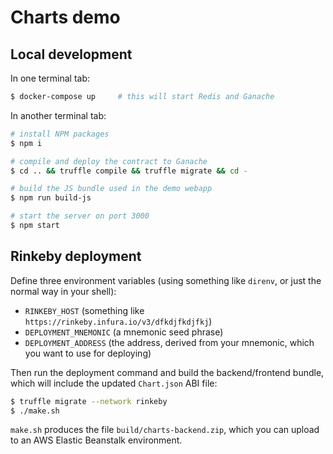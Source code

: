 
# Charts demo


## Local development

In one terminal tab:

```sh
$ docker-compose up     # this will start Redis and Ganache
```

In another terminal tab:

```sh
# install NPM packages
$ npm i

# compile and deploy the contract to Ganache
$ cd .. && truffle compile && truffle migrate && cd -

# build the JS bundle used in the demo webapp
$ npm run build-js

# start the server on port 3000
$ npm start
```

## Rinkeby deployment

Define three environment variables (using something like `direnv`, or just the normal way in your shell):
- `RINKEBY_HOST` (something like `https://rinkeby.infura.io/v3/dfkdjfkdjfkj`)
- `DEPLOYMENT_MNEMONIC` (a mnemonic seed phrase)
- `DEPLOYMENT_ADDRESS` (the address, derived from your mnemonic, which you want to use for deploying)

Then run the deployment command and build the backend/frontend bundle, which will include the updated `Chart.json` ABI file:

```sh
$ truffle migrate --network rinkeby
$ ./make.sh
```

`make.sh` produces the file `build/charts-backend.zip`, which you can upload to an AWS Elastic Beanstalk environment.